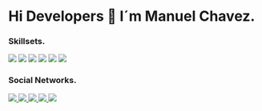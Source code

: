 # Hi Developers 👋 I´m Manuel Chavez.


### Skillsets.
<p>
  <img src="https://img.shields.io/badge/HTML5-E34F26?style=for-the-badge&logo=html5&logoColor=white">
  <img src="https://img.shields.io/badge/CSS3-1572B6?style=for-the-badge&logo=css3&logoColor=white">
  <img src="https://img.shields.io/badge/Bootstrap-754FAD?style=for-the-badge&logo=bootstrap&logoColor=white">
  <img src="https://img.shields.io/badge/JavaScript-F7DF1E?style=for-the-badge&logo=javascript&logoColor=black">
  <img src="https://img.shields.io/badge/React-20232A?style=for-the-badge&logo=react&logoColor=61DAFB">
  <img src="https://img.shields.io/badge/GitHub-100000?style=for-the-badge&logo=github&logoColor=white">
</p>


### Social Networks.
<p>
  <a href="https://www.facebook.com/mmedinasv">
    <img src="https://img.shields.io/badge/Facebook-38529A?style=for-the-badge&logo=facebook&logoColor=white">
  </a>
  <a href="https://www.instagram.com/__manuelchavez/">
    <img src="https://img.shields.io/badge/Instagram-F71E9E?style=for-the-badge&logo=instagram&logoColor=white">
  </a>
  <a href="https://www.linkedin.com/in/manuel-chavez-ab0b711ab/">
    <img src="https://img.shields.io/badge/LinkedIn-0077B5?style=for-the-badge&logo=linkedin&logoColor=white">
  </a>
  <a href="mailto:veronica.moreno.wrok@gmail.com">
    <img src="https://img.shields.io/badge/Gmail-D14836?style=for-the-badge&logo=gmail&logoColor=white">
  </a>
  <a href="https://twitter.com/___manuelchavez">
    <img src="https://img.shields.io/badge/Twitter-1DA1F2?style=for-the-badge&logo=twitter&logoColor=white">
  </a>
</p>

